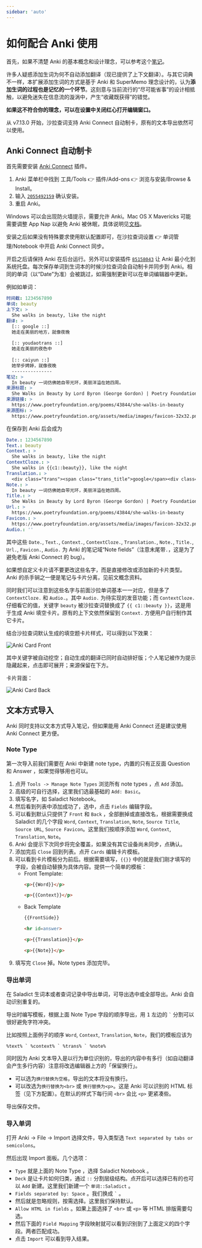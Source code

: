 ```yaml
---
sidebar: 'auto'
---
```


# 如何配合 Anki 使用

首先，如果不清楚 Anki 的基本概念和设计理念，可以参考这个[笔记](https://blog.crimx.com/2016/03/20/understanding-anki/)。

许多人疑惑添加生词为何不自动添加翻译（现已提供了上下文翻译）。与其它词典不一样，本扩展添加生词的方式是基于 Anki 和 SuperMemo 理念设计的，认为**添加生词的过程也是记忆的一个环节**。这刻意与当前流行的“尽可能省事”的设计相抵触，以避免迷失在信息流的漩涡中，产生“收藏既获得”的错觉。

**如果这不符合你的理念，可以在设置中关闭红心打开编辑窗口。**

从 v7.13.0 开始，沙拉查词支持 Anki Connect 自动制卡，原有的文本导出依然可以使用。

## Anki Connect 自动制卡

首先需要安装 [Anki Connect](https://github.com/FooSoft/anki-connect) 插件。

1. Anki 菜单栏中找到 工具/Tools 👉 插件/Add-ons 👉 浏览与安装/Browse & Install。
2. 输入 [`2055492159`](https://ankiweb.net/shared/info/2055492159) 确认安装。
3. 重启 Anki。

Windows 可以会出现防火墙提示，需要允许 Anki。Mac OS X Mavericks 可能需要调整 App Nap 以避免 Anki 被休眠，具体说明见[文档](https://github.com/FooSoft/anki-connect#notes-for-windows-users)。

安装之后如果没有特殊要求使用默认配置即可，在沙拉查词设置 👉 单词管理/Notebook 中开启 Anki Connect 同步。

开启之后请保持 Anki 在后台运行。另外可以安装插件 [`85158043`](https://ankiweb.net/shared/info/85158043) 让 Anki 最小化到系统托盘。每次保存单词到生词本的时候沙拉查词会自动制卡并同步到 Anki。相同的单词（以“Date”为准）会被跳过，如需强制更新可以在单词编辑器中更新。

例如如单词：

```yml
时间截: 1234567890
单词: beauty
上下文: >
  She walks in beauty, like the night
翻译: >
  [:: google ::]
  她走在美丽的地方，就像夜晚
   
  [:: youdaotrans ::]
  她走在美丽的夜色中
   
  [:: caiyun ::]
  她举步娉婷，就像夜晚
  ---------------
笔记: >
  In beauty 一词仿佛她自带光环，美丽洋溢在她四周。
来源标题: >
  She Walks in Beauty by Lord Byron (George Gordon) | Poetry Foundation
来源链接: >
  https://www.poetryfoundation.org/poems/43844/she-walks-in-beauty
来源图标: >
  https://www.poetryfoundation.org/assets/media/images/favicon-32x32.png?v=1.2.9
```

在保存到 Anki 后会成为

```yml
Date.: 1234567890
Text.: beauty
Context.: >
  She walks in beauty, like the night
ContextCloze.: >
  She walks in {{c1::beauty}}, like the night
Translation.: >
  <div class="trans"><span class="trans_title">google</span><div class="trans_content">她走在美丽的地方，就像夜晚</div><span class="trans_title">youdaotrans</span><div class="trans_content">她走在美丽的夜色中</div><span class="trans_title">caiyun</span><div class="trans_content">她举步娉婷，就像夜晚</div></div>
Note.: >
  In beauty 一词仿佛她自带光环，美丽洋溢在她四周。
Title.: >
  She Walks in Beauty by Lord Byron (George Gordon) | Poetry Foundation
Url.: >
  https://www.poetryfoundation.org/poems/43844/she-walks-in-beauty
Favicon.: >
  https://www.poetryfoundation.org/assets/media/images/favicon-32x32.png?v=1.2.9
Audio.: ''
```

其中这些 `Date.`, `Text.`, `Context.`, `ContextCloze.`, `Translation.`, `Note.`, `Title.`, `Url.`, `Favicon.`, `Audio.` 为 Anki 的笔记域“Note fields”（注意末尾带`.`，这是为了避免老版 Anki Connect 的 bug）。

如果想自定义卡片请不要更改这些名字，而是直接修改或添加新的卡片类型。Anki 的杀手锏之一便是笔记与卡片分离，见前文概念资料。

同时我们可以注意到这些名字与前面沙拉单词基本一一对应，但是多了 `ContextCloze.` 和 `Audio.`。其中 `Audio.` 为待实现的发音功能；而 `ContextCloze.` 仔细看它的值，关键字 `beauty` 被沙拉查词替换成了 <code v-pre>{{ c1::beauty }}</code>，这是用于生成 Anki 填空卡片。原有的上下文依然保留到 `Context.` 方便用户自行制作其它卡片。

结合沙拉查词默认生成的填空题卡片样式，可以得到以下效果：

![Anki Card Front](./assets/anki-card-front.png)

其中关键字被自动挖空；自动生成的翻译已同时自动排好版；个人笔记被作为提示隐藏起来，点击即可展开；来源保留在下方。

卡片背面：

![Anki Card Back](./assets/anki-card-back.png)


## 文本方式导入

Anki 同时支持以文本方式导入笔记，但如果能用 Anki Connect 还是建议使用 Anki Connect 更方便。

### Note Type

第一次导入前我们需要在 Anki 中新建 note type，内置的只有正反面 Question 和 Answer ，如果觉得够用也可以。

1. 点开 `Tools -> Manage Note Types` 浏览所有 note types ，点 `Add` 添加。
1. 高级的可自行选择，这里我们选最基础的 `Add: Basic`。
1. 填写名字，如 Saladict Notebook。
1. 然后看到列表中添加成功了，选中，点击 `Fields` 编辑字段。
1. 可以看到默认只提供了 `Front` 和 `Back` ，全部删掉或直接改名，根据需要换成 Saladict 的几个字段 `Word`, `Context`, `Translation`, `Note`, `Source Title`, `Source URL`, `Source Favicon`。这里我们按顺序添加 `Word`, `Context`, `Translation`, `Note`。
1. Anki 会提示下次同步将完全覆盖，如果没有其它设备尚未同步，点确认。
1. 添加完后 `Close` 回到列表。点开 `Cards` 编辑卡片模板。
1. 可以看到卡片模板分为前后。根据需要填写，`{{}}` 中的就是我们刚才填写的字段，会被自动替换为具体内容。提供一个简单的模板：
   - Front Template:
     ```html
     <p>{{Word}}</p>

     <p>{{Context}}</p>

     ```
   - Back Template
     ```html
     {{FrontSide}}

     <hr id=answer>

     <p>{{Translation}}</p>

     <p>{{Note}}</p>

     ```
1. 填写完 `Close` 掉。Note types 添加完毕。

### 导出单词

在 Saladict 生词本或者查词记录中导出单词，可导出选中或全部导出。Anki 会自动识别重复的。

导出时编写模板，根据上面 Note Type 字段的顺序导出，用 <kbd>1</kbd> 左边的 ``` ` ``` 分割可以很好避免字符冲突。

比如按照上面例子的顺序 `Word`, `Context`, `Translation`, `Note`，我们的模板应该为

```
%text% ` %context% ` %trans% ` %note%
```

同时因为 Anki 文本导入是以行为单位识别的，导出的内容中有多行（如自动翻译会产生多行内容）注意将改选编辑器上方的「保留换行」。

- 可以选为`换行替换为空格`，导出的文本将没有换行。
- 可以改选为`换行替换为<br>` 或 `换行替换为<p>`。这是 Anki 可以识别的 HTML 标签（见下方配置）。在默认的样式下每行间 `<br>` 会比 `<p>` 更紧凑些。

导出保存文件。

### 导入单词

打开 Anki -> File -> Import 选择文件，导入类型选 `Text separated by tabs or semicolons`。

然后出现 Import 面板。几个选项：

- `Type` 就是上面的 Note Type ，选择 Saladict Notebook 。
- `Deck` 是让卡片如何归类，通过 `::` 分割层级结构。点开后可以选择已有的也可以 `Add` 新建。这里我们新建一个 `单词::Saladict` 。
- `Fields separated by: Space` 。我们换成 ``` ` ``` 。
- 然后就是忽略规则，按需选择。这里我们保持默认。
- `Allow HTML in fields` 。如果上面选择了 `<br>` 或 `<p>` 等 HTML 排版需要勾选。
- 然后下面的 `Field Mapping` 字段映射就可以看到识别到了上面定义的四个字段。两者匹配成功。
- 点击 `Import` 可以看到导入结果。

